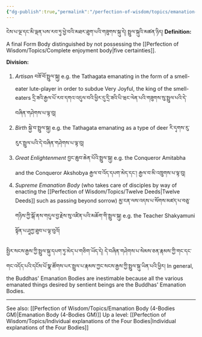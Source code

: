 ```yaml
---
{"dg-publish":true,"permalink":"/perfection-of-wisdom/topics/emanation-body/"}
---
```


ངེས་པ་ལྔ་དང་མི་ལྡན་པས་རབ་ཏུ་ཕྱེ་བའི་མཐར་ཐུག་པའི་གཟུགས་སྐུ་དེ། སྤྲུལ་སྐུའི་མཚན་ཉིད།
**Definition:** A final Form Body distinguished by not possessing the [[Perfection of Wisdom/Topics/Complete enjoyment body\|five certainties]].

**Division:**
1. *Artisan* བཟོ་བོ་སྤྲུལ་སྐུ།
   e.g. the Tathagata emanating in the form of a smell-eater lute-player in order to subdue Very Joyful, the king of the smell-eaters དྲི་ཟའི་རྒྱལ་པོ་རབ་དགའ་འདུལ་བའི་ཕྱིར་དུ་དྲི་ཟའི་པི་ཝང་ལེན་པའི་གཟུགས་སུ་སྤྲུལ་པའི་དེ་བཞིན་གཤེགས་པ་ལྟ་བུ།
2. *Birth* སྐྱེ་བ་སྤྲུལ་སྐུ།
   e.g. the Tathagata emanating as a type of deer རི་དྭགས་རུ་རུར་སྤྲུལ་པའི་དེ་བཞིན་གཤེགས་པ་ལྟ་བུ།
3. *Great Enlightenment* བྱང་ཆུབ་ཆེན་པོའི་སྤྲུལ་སྐུ།
   e.g. the Conqueror Amitabha and the Conqueror Akshobya རྒྱལ་བ་འོད་དཔག་མེད་དང་། རྒྱལ་བ་མི་འཁྲུགས་པ་ལྟ་བུ།
4. *Supreme Emanation Body* (who takes care of disciples by way of enacting the [[Perfection of Wisdom/Topics/Twelve Deeds\|Twelve Deeds]] such as passing beyond sorrow) མྱ་ངན་ལས་འདས་པ་སོགས་མཛད་པ་བཅུ་གཉིས་ཀྱི་སྒོ་ནས་གདུལ་བྱ་རྗེས་སུ་འཛིན་པའི་མཆོག་གི་སྤྲུལ་སྐུ།
   e.g. the Teacher Shakyamuni སྟོན་པ་ཤཱཀྱ་ཐུབ་པ་ལྟ་བུའོ།

སྤྱིར་སངས་རྒྱས་ཀྱི་སྤྲུལ་སྐུ་དཔག་ཏུ་མེད་པ་གཅིག་ཡོད་དེ། 
དེ་བཞིན་གཤེགས་པ་སེམས་ཅན་རྣམས་ཀྱི་གང་དང་གང་འདོད་པའི་དངོས་པོ་སྣ་ཚོགས་པར་སྤྲུལ་པ་རྣམས་ཀྱང་སངས་རྒྱས་ཀྱི་སྤྲུལ་སྐུ་ཡིན་པའི་ཕྱིར།
In general, the Buddhas' Emanation Bodies are inestimable because all the various emanated things desired by sentient beings are the Buddhas' Emanation Bodies.


---
See also: [[Perfection of Wisdom/Topics/Emanation Body (4-Bodies GM)\|Emanation Body (4-Bodies GM)]]
Up a level: [[Perfection of Wisdom/Topics/Individual explanations of the Four Bodies\|Individual explanations of the Four Bodies]]